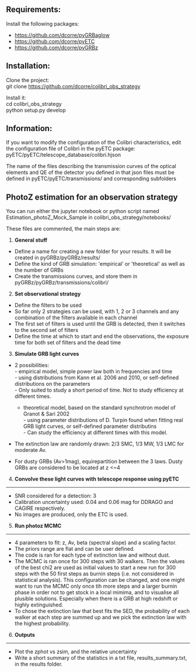 Requirements:
-------------

Install the following packages:

- https://github.com/dcorre/pyGRBaglow
- https://github.com/dcorre/pyETC
- https://github.com/dcorre/pyGRBz


Installation:
-------------

Clone the project:   
git clone https://github.com/dcorre/colibri_obs_strategy 

Install it:   
cd colibri_obs_strategy   
python setup.py develop


Information:
------------

If you want to modify the configuration of the Colibri characteristics, edit the configuration file of Colibri in the pyETC package:   
pyETC/pyETC/telescope_database/colibri.hjson  

The name of the files describing the transmission curves of the optical elements and QE of the detector you defined in that json files must be defined in pyETC/pyETC/transmissions/ and corresponding subfolders


PhotoZ estimation for an observation strategy
---------------------------------------------

You can run either the jupyter notebook or python script named Estimation_photoZ_Mock_Sample in colibri_obs_strategy/notebooks/


These files are commented, the main steps are:

1) **General stuff**
- Define a name for creating a new folder for your results. It will be created in pyGRBz/pyGRBz/results/   
- Define the kind of GRB simulation: 'empirical' or 'theoretical' as well as the number of GRBs    
- Create the transmissions curves, and store them in pyGRBz/pyGRBz/transmissions/colibri/   

2) **Set observational strategy**

- Define the filters to be used   
- So far only 2 strategies can be used, with 1, 2 or 3 channels and any combination of the filters available in each channel   
- The first set of filters is used until the GRB is detected, then it switches to the second set of filters   
- Define the time at which to start and end the observations, the exposure time for both set of filters and the dead time   

3) **Simulate GRB light curves**

- 2 possibilities:   
        - empirical model, simple power law both in frequencies and time     
		- using distributions from Kann et al. 2006 and 2010,  or self-defined distributions on the parameters    
		- Only suited to study a short period of time. Not to study efficiency at different times.   

	- theoretical model, based on the standard synchrotron model of Granot & Sari 2002   
	        - using parameter distributions of D. Turpin found when fitting real GRB light curves, or self-defined parameter distributins   
        	- Can study the efficiency at different times with this model.   
 

- The extinction law are randomly drawn: 2/3 SMC, 1/3 MW, 1/3 LMC for moderate Av.   
- For dusty GRBs (Av>1mag), equirepartition between the 3 laws. Dusty GRBs are considered to be located at z <~4   

4) **Convolve these light curves with telescope response using pyETC**
------------------------------------------------------------------

- SNR considered for a detection: 3   
- Calibration uncertainty used: 0.04 and 0.06 mag for DDRAGO and CAGIRE respectively.   
- No images are produced, only the ETC is used.   


5) **Run photoz MCMC**
------------------

- 4 parameters to fit: z, Av, beta (spectral slope) and a scaling factor.    
- The priors range are flat and can be user defined.   
- The code is ran for each type of extinction law and without dust.   
- The MCMC is ran once for 300 steps with 30 walkers. Then the values of the best chi2 are used as initial values to start a new run for 300 steps with the 50 first steps as burnin steps (i.e. not considered in statistical analysis). This configuration can be changed, and one might want to run the MCMC only once tih more steps and a larger burnin phase in order not to get stock in a local mimima, and to visualise all plusible solutions. Especially when there is a GRB at high redshift or highly extinguished.   
- To chose the extinction law that best fits the SED, the probability of each walker at each step are summed up and we pick the extinction law with the highest probability.    


6) **Outputs**
----------

- Plot the zphot vs zsim, and the relative uncertainty   
- Write a short summary of the statistics in a txt file, results_summary.txt, in the results folder.   


